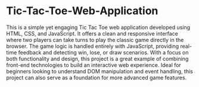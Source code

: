 # Tic-Tac-Toe-Web-Application
This is a simple yet engaging Tic Tac Toe web application developed using HTML, CSS, and JavaScript. It offers a clean and responsive interface where two players can take turns to play the classic game directly in the browser. The game logic is handled entirely with JavaScript, providing real-time feedback and detecting win, lose, or draw scenarios. With a focus on both functionality and design, this project is a great example of combining front-end technologies to build an interactive web experience. Ideal for beginners looking to understand DOM manipulation and event handling, this project can also serve as a foundation for more advanced game features.
